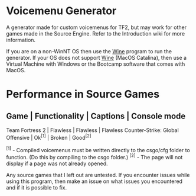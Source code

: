 # Voicemenu Generator
A generator made for custom voicemenus for TF2, but may work for other games made in the Source Engine. Refer to the Introduction wiki for more information.

If you are on a non-WinNT OS then use the [Wine](https://www.winehq.org/) program to run the generator. If your OS does not support [Wine](https://www.winehq.org/) (MacOS Catalina), then use a Virtual Machine with Windows or the Bootcamp software that comes with MacOS.

# Performance in Source Games

Game | Functionality | Captions | Console mode
----------------------------------------------
Team Fortress 2 | Flawless | Flawless | Flawless
Counter-Strike: Global Offensive | Ok<sup>[1]</sup> | Broken | Good<sup>[2]</sup>

<sup>[1]</sup> - Compiled voicemenus must be written directly to the csgo/cfg folder to function. (Do this by compiling to the csgo folder.)
<sup>[2]</sup> - The page will not display if a page was not already opened.

Any source games that I left out are untested. If you encounter issues while using this program, then make an issue on what issues you encountered and if it is possible to fix.